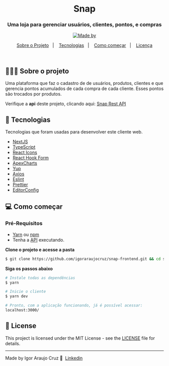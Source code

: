 <h1 align="center">Snap
</h1>

<h3 align="center">Uma loja para gerenciar usuários, clientes, pontos, e compras</h3>


<p align="center">
  <a href="https://www.linkedin.com/in/igor-araujo-cruz-84a89111b/" target="_blank" rel="noopener noreferrer">
    <img alt="Made by" src="https://img.shields.io/badge/made%20by-Igor%20Araujo%20Cruz-blue">
  </a>
</p>

<p align="center">
  <a href="#%EF%B8%8F-sobre-o-projeto">Sobre o Projeto</a>&nbsp;&nbsp;&nbsp;|&nbsp;&nbsp;&nbsp;
  <a href="#-tecnologias">Tecnologias</a>&nbsp;&nbsp;&nbsp;|&nbsp;&nbsp;&nbsp;
  <a href="#-como-começar">Como começar</a>&nbsp;&nbsp;&nbsp;|&nbsp;&nbsp;&nbsp;
  <a href="#-license">Licença</a>
</p>

</br>

## 💇🏻‍♂️ Sobre o projeto
Uma plataforma que faz o cadastro de de usuários, produtos, clientes e que gerencia pontos acumulados de cada compra de cada cliente. Esses pontos são trocados por produtos.

Verifique a **api** deste projeto, clicando aqui: [Snap Rest API](https://github.com/igoraraujocruz/snap-backend)</br>

## 🚀 Tecnologias

Tecnologias que foram usadas para desenvolver este cliente web.

- [NextJS](https://nextjs.org/)
- [TypeScript](https://www.typescriptlang.org/)
- [React Icons](https://react-icons.netlify.com/#/)
- [React Hook Form](https://react-hook-form.com/)
- [ApexCharts](https://apexcharts.com/)
- [Yup](https://github.com/jquense/yup)
- [Axios](https://github.com/axios/axios)
- [Eslint](https://eslint.org/)
- [Prettier](https://prettier.io/)
- [EditorConfig](https://editorconfig.org/)

## 💻 Como começar

### Pré-Requisitos
-  [Yarn](https://classic.yarnpkg.com/) ou [npm](https://www.npmjs.com/)
- Tenha a [API](https://github.com/igoraraujocruz/snap-api) executando.

**Clone o projeto e acesse a pasta**

```bash
$ git clone https://github.com/igoraraujocruz/snap-frontend.git && cd snap-frontend
```

**Siga os passos abaixo**

```bash
# Instale todas as dependências
$ yarn

# Inicie o cliente
$ yarn dev

# Pronto, com a aplicação funcionando, já é possível acessar:
localhost:3000/

```



## 📝 License

This project is licensed under the MIT License - see the [LICENSE](LICENSE) file for details.

---

Made by Igor Araujo Cruz 👋 &nbsp;[Linkedin](https://www.linkedin.com/in/igor-araujo-cruz-84a89111b/)
